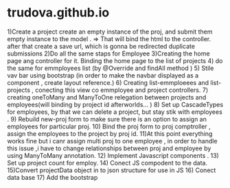 # trudova.github.io
1)Create a project create an empty instance of the proj, and submit them empty instance to the model . => That will bind the html to the controller. after that create a save url, which is gonna be redirected duplicate submissions 
2)Do all the same staps for Employee 
3)Creating the home page ang controller for it. Binding the home page to the list of projects 
4) do the same for emmployees list (by @Override and findAll method ) 
5) Stile vav bar using bootstrap (in order to make the navbar displayed as a component , create layout reference.) 
6) Creating list-emmploeees and list-projects , conecting this view co emmployee and project controllers. 
7) creating oneToMany and ManyToOne relegation between projects and employees(will binding by project id afterworlds... ) 
8) Set up CascadeTypes for employees, by that we can delete a project, but stay stik with employees .
9) Rebuild new-proj form to make sure there is an option to assign an employees for particular proj. 
10) Bind the proj form to proj comptroller , assign the employees to the project by proj id. 
11)At this point everything works fine but i canr assign multi proj to one employee , in order to handle this issue ,i have to change relationships between proj and employee by using ManyToMany annotation. 
12) Implement Javascript components . 
13) Set up project count for employ. 
14) Conect JS compodent to the data. 
15)Convert projectData object in to json structure for use in JS
16) Conect data base
17) Add the bootstrap 
